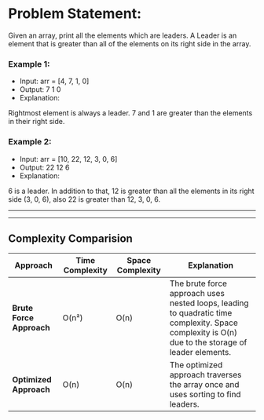 # Problem Statement: 
Given an array, print all the elements which are leaders. A Leader is an element that is greater than all of the elements on its right side in the array.

### Example 1:

- Input: arr = [4, 7, 1, 0]
- Output: 7 1 0
- Explanation:

Rightmost element is always a leader. 7 and 1 are greater than the elements in their right side.

### Example 2:

- Input: arr = [10, 22, 12, 3, 0, 6]
- Output: 22 12 6
- Explanation:

6 is a leader. In addition to that, 12 is greater than all the elements in its right side (3, 0, 6), also 22 is greater than 12, 3, 0, 6.

---

---

## Complexity Comparision

| **Approach**            | **Time Complexity** | **Space Complexity** | **Explanation**                                                                                                                                   |
|-------------------------|---------------------|----------------------|---------------------------------------------------------------------------------------------------------------------------------------------------|
| **Brute Force Approach** | O(n²)               | O(n)                 | The brute force approach uses nested loops, leading to quadratic time complexity. Space complexity is O(n) due to the storage of leader elements. |
| **Optimized Approach**   | O(n)      | O(n)                 | The optimized approach traverses the array once and uses sorting to find leaders.             |
